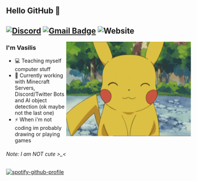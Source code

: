 ## Hello GitHub 👋
[![Discord](https://img.shields.io/badge/Discord-Vasilis%231273-%237289DA?label=&logo=discord&logoColor=ffffff&color=7389D8&labelColor=6A7EC2)](https://discord.com)
[![Gmail Badge](https://img.shields.io/badge/-vasilis@thepikachu.ga-c14438?style=flat-square&logo=Gmail&logoColor=white&link=mailto:vasilis@thepikachu.ga)](mailto:vasilis@thepikachu.ga)
![Website](https://img.shields.io/website?down_color=red&down_message=dead&label=My%20website&up_color=green&up_message=online&url=https%3A%2F%2Fvasilis.thepikachu.ga)
---
<img align="right" alt="GIF" src="Cute_Pikachu.gif" />

### I'm Vasilis

- 💻 Teaching myself computer stuff
- 🌱 Currently working with Minecraft Servers, Discord/Twitter Bots and AI object detection (ok maybe not the last one)
- ⚡ When i'm not coding im probably drawing or playing games

###### Note: I am NOT cute >_<


[![spotify-github-profile](https://spotify-github-profile.vercel.app/api/view?uid=g0y80hvswaih9tsvbiur9ym0v&cover_image=true&theme=default)](https://spotify-github-profile.vercel.app/api/view?uid=g0y80hvswaih9tsvbiur9ym0v&redirect=true)
